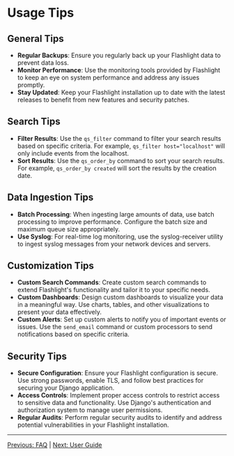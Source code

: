 # Usage Tips

## General Tips

- **Regular Backups**: Ensure you regularly back up your Flashlight data to prevent data loss.
- **Monitor Performance**: Use the monitoring tools provided by Flashlight to keep an eye on system performance and address any issues promptly.
- **Stay Updated**: Keep your Flashlight installation up to date with the latest releases to benefit from new features and security patches.

## Search Tips

- **Filter Results**: Use the `qs_filter` command to filter your search results based on specific criteria. For example, `qs_filter host="localhost"` will only include events from the localhost.
- **Sort Results**: Use the `qs_order_by` command to sort your search results. For example, `qs_order_by created` will sort the results by the creation date.

## Data Ingestion Tips

- **Batch Processing**: When ingesting large amounts of data, use batch processing to improve performance. Configure the batch size and maximum queue size appropriately.
- **Use Syslog**: For real-time log monitoring, use the syslog-receiver utility to ingest syslog messages from your network devices and servers.

## Customization Tips

- **Custom Search Commands**: Create custom search commands to extend Flashlight's functionality and tailor it to your specific needs.
- **Custom Dashboards**: Design custom dashboards to visualize your data in a meaningful way. Use charts, tables, and other visualizations to present your data effectively.
- **Custom Alerts**: Set up custom alerts to notify you of important events or issues. Use the `send_email` command or custom processors to send notifications based on specific criteria.

## Security Tips

- **Secure Configuration**: Ensure your Flashlight configuration is secure. Use strong passwords, enable TLS, and follow best practices for securing your Django application.
- **Access Controls**: Implement proper access controls to restrict access to sensitive data and functionality. Use Django's authentication and authorization system to manage user permissions.
- **Regular Audits**: Perform regular security audits to identify and address potential vulnerabilities in your Flashlight installation.

---

[Previous: FAQ](FAQ.md) | [Next: User Guide](User_Guide.md)
